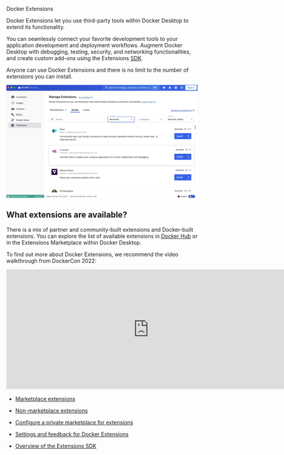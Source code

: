 Docker Extensions


Docker Extensions let you use third-party tools within Docker Desktop to extend its functionality.

You can seamlessly connect your favorite development tools to your application development and deployment workflows. Augment Docker Desktop with debugging, testing, security, and networking functionalities, and create custom add-ons using the Extensions [SDK](extensions-sdk/_index.md).

Anyone can use Docker Extensions and there is no limit to the number of extensions you can install.

![Extensions Marketplace](/assets/images/extensions.webp)

## What extensions are available?

There is a mix of partner and community-built extensions and Docker-built extensions.
You can explore the list of available extensions in [Docker Hub](https://hub.docker.com/search?q=&type=extension) or in the Extensions Marketplace within Docker Desktop.

To find out more about Docker Extensions, we recommend the video walkthrough from DockerCon 2022:

<iframe width="750" height="315" src="https://www.youtube.com/embed/3rAGXS8pszQ" title="YouTube video player" frameborder="0" allow="accelerometer; autoplay; clipboard-write; encrypted-media; gyroscope; picture-in-picture" allowfullscreen></iframe>



- [Marketplace extensions](https://docs.docker.com/extensions/marketplace/)

- [Non-marketplace extensions](https://docs.docker.com/extensions/non-marketplace/)

- [Configure a private marketplace for extensions](https://docs.docker.com/extensions/private-marketplace/)

- [Settings and feedback for Docker Extensions](https://docs.docker.com/extensions/settings-feedback/)

- [Overview of the Extensions SDK](https://docs.docker.com/extensions/extensions-sdk/)
